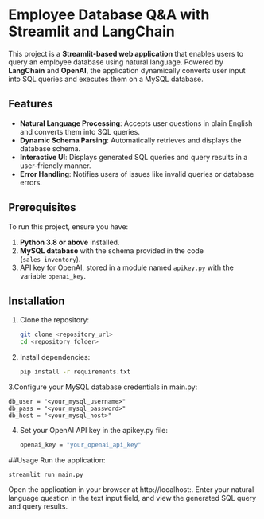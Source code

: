 # Employee Database Q&A with Streamlit and LangChain

This project is a **Streamlit-based web application** that enables users to query an employee database using natural language. Powered by **LangChain** and **OpenAI**, the application dynamically converts user input into SQL queries and executes them on a MySQL database.

## Features

- **Natural Language Processing**: Accepts user questions in plain English and converts them into SQL queries.
- **Dynamic Schema Parsing**: Automatically retrieves and displays the database schema.
- **Interactive UI**: Displays generated SQL queries and query results in a user-friendly manner.
- **Error Handling**: Notifies users of issues like invalid queries or database errors.

## Prerequisites

To run this project, ensure you have:

1. **Python 3.8 or above** installed.
2. **MySQL database** with the schema provided in the code (`sales_inventory`).
3. API key for OpenAI, stored in a module named `apikey.py` with the variable `openai_key`.

## Installation

1. Clone the repository:
   ```bash
   git clone <repository_url>
   cd <repository_folder>
2. Install dependencies:
    ```bash
    pip install -r requirements.txt
3.Configure your MySQL database credentials in main.py:

    db_user = "<your_mysql_username>"
    db_pass = "<your_mysql_password>"
    db_host = "<your_mysql_host>"
4. Set your OpenAI API key in the apikey.py file:
    ```bash
    openai_key = "your_openai_api_key"
##Usage
Run the application:

    streamlit run main.py
Open the application in your browser at http://localhost:.
Enter your natural language question in the text input field, and view the generated SQL query and query results.
